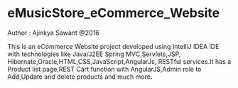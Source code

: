 # eMusicStore_eCommerce_Website
Author : Ajinkya Sawant @2016

This is an eCommerce Website project developed using IntelliJ IDEA IDE with technologies like Java/J2EE Spring MVC,Servlets,JSP, Hibernate,Oracle,HTML,CSS,JavaScript,AngularJs, RESTful services.It has a Product list page,REST Cart function with AngularJS,Admin role to Add,Update and delete products and much more.
  
